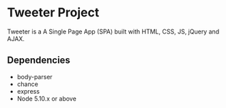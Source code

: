# Tweeter Project

Tweeter is a A Single Page App (SPA) built with HTML, CSS, JS, jQuery and AJAX.

## Dependencies

- body-parser
- chance
- express
- Node 5.10.x or above

